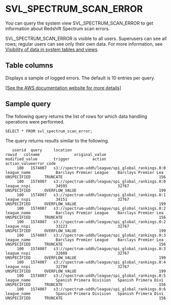 # SVL\_SPECTRUM\_SCAN\_ERROR<a name="r_SVL_SPECTRUM_SCAN_ERROR"></a>

You can query the system view SVL\_SPECTRUM\_SCAN\_ERROR to get information about Redshift Spectrum scan errors\. 

SVL\_SPECTRUM\_SCAN\_ERROR is visible to all users\. Superusers can see all rows; regular users can see only their own data\. For more information, see [Visibility of data in system tables and views](c_visibility-of-data.md)\.

## Table columns<a name="r_SVL_SPECTRUM_SCAN_ERROR-table-columns"></a>

Displays a sample of logged errors\. The default is 10 entries per query\.

[\[See the AWS documentation website for more details\]](http://docs.aws.amazon.com/redshift/latest/dg/r_SVL_SPECTRUM_SCAN_ERROR.html)

## Sample query<a name="r_SVL_SPECTRUM_SCAN_ERROR-sample-query"></a>

The following query returns the list of rows for which data handling operations were performed\. 

```
SELECT * FROM svl_spectrum_scan_error;
```

The query returns results similar to the following\. 

```
   userid  query     location                                      rowid   colname               original_value             modified_value       trigger          action                        action_valueerror_code
     100   1574007   s3://spectrum-uddh/league/spi_global_rankings.0:0     league_name           Barclays Premier League    Barclays Premier Lea UNSPECIFIED      TRUNCATE                                          156
     100   1574007   s3://spectrum-uddh/league/spi_global_rankings.0:0     league_nspi           34595                      32767                UNSPECIFIED      OVERFLOW_VALUE                                    199
     100   1574007   s3://spectrum-uddh/league/spi_global_rankings.0:1     league_nspi           34151                      32767                UNSPECIFIED      OVERFLOW_VALUE                                    199
     100   1574007   s3://spectrum-uddh/league/spi_global_rankings.0:2     league_name           Barclays Premier League    Barclays Premier Lea UNSPECIFIED      TRUNCATE                                          156
     100   1574007   s3://spectrum-uddh/league/spi_global_rankings.0:2     league_nspi           33223                      32767                UNSPECIFIED      OVERFLOW_VALUE                                    199
     100   1574007   s3://spectrum-uddh/league/spi_global_rankings.0:3     league_name           Barclays Premier League    Barclays Premier Lea UNSPECIFIED      TRUNCATE                                          156
     100   1574007   s3://spectrum-uddh/league/spi_global_rankings.0:3     league_nspi           32808                      32767                UNSPECIFIED      OVERFLOW_VALUE                                    199
     100   1574007   s3://spectrum-uddh/league/spi_global_rankings.0:4     league_nspi           32790                      32767                UNSPECIFIED      OVERFLOW_VALUE                                    199
     100   1574007   s3://spectrum-uddh/league/spi_global_rankings.0:5     league_name           Spanish Primera Division   Spanish Primera Divi UNSPECIFIED      TRUNCATE                                          156
     100   1574007   s3://spectrum-uddh/league/spi_global_rankings.0:6     league_name           Spanish Primera Division   Spanish Primera Divi UNSPECIFIED      TRUNCATE                                          156
```